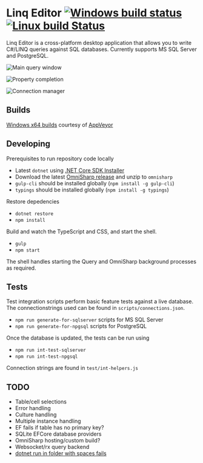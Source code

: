 Linq Editor [![Windows build status](https://ci.appveyor.com/api/projects/status/s7adk4g4bu8dmh9k?svg=true)](https://ci.appveyor.com/project/stofte/linq-editor) [![Linux build Status](https://travis-ci.org/stofte/linq-editor.svg?branch=master)](https://travis-ci.org/stofte/linq-editor)
======================

Linq Editor is a cross-platform desktop application that allows you to write C#/LINQ queries against SQL databases. Currently supports MS SQL Server and PostgreSQL.

![Main query window](http://i.imgur.com/LGmMhVO.png "Main query window")

![Property completion](http://i.imgur.com/ZmHJwrl.png "Property completion")

![Connection manager](http://i.imgur.com/hYJcXMi.png "Connection manager")


Builds
------
[Windows x64 builds](https://ci.appveyor.com/project/stofte/linq-editor/build/artifacts) courtesy of [AppVeyor](https://www.appveyor.com/) 

Developing
----------

Prerequisites to run repository code locally

- Latest `dotnet` using [.NET Core SDK Installer](https://github.com/dotnet/cli#installers-and-binaries) 
- Download the latest [OmniSharp release](https://github.com/OmniSharp/omnisharp-roslyn/releases) and unzip to `omnisharp`
- `gulp-cli` should be installed globally (`npm install -g gulp-cli`)
- `typings` should be installed globally (`npm install -g typings`) 

Restore depedencies

- `dotnet restore`
- `npm install`

Build and watch the TypeScript and CSS, and start the shell.

- `gulp` 
- `npm start`

The shell handles starting the Query and OmniSharp background processes
as required.

Tests
-----

Test integration scripts perform basic feature tests against a live database.
The connectionstrings used can be found in `scripts/connections.json`.

- `npm run generate-for-sqlserver` scripts for MS SQL Server
- `npm run generate-for-npgsql` scripts for PostgreSQL

Once the database is updated, the tests can be run using

- `npm run int-test-sqlserver`
- `npm run int-test-npgsql`

Connection strings are found in `test/int-helpers.js`

TODO
----
- Table/cell selections
- Error handling
- Culture handling
- Multiple instance handling
- EF fails if table has no primary key?
- SQLite EFCore database providers
- OmniSharp hosting/custom build?
- Websocket/rx query backend
- [dotnet run in folder with spaces fails](https://github.com/dotnet/cli/issues/1189)
